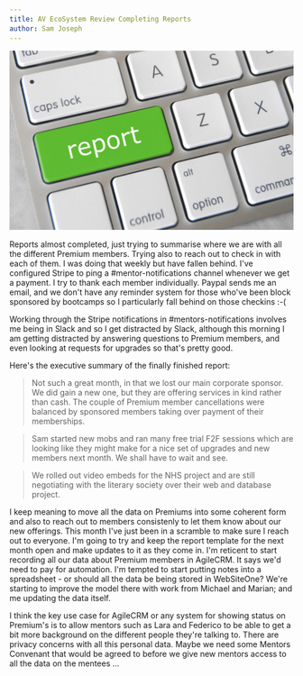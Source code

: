 ```yaml
---
title: AV EcoSystem Review Completing Reports
author: Sam Joseph
---
```


![report](../images/report.jpg)

Reports almost completed, just trying to summarise where we are with all the different Premium members.  Trying also to reach out to check in with each of them.  I was doing that weekly but have fallen behind.  I've configured Stripe to ping a #mentor-notifications channel whenever we get a payment.  I try to thank each member individually.  Paypal sends me an email, and we don't have any reminder system for those who've been block sponsored by bootcamps so I particularly fall behind on those checkins :-(

Working through the Stripe notifications in #mentors-notifications involves me being in Slack and so I get distracted by Slack, although this morning I am getting distracted by answering questions to Premium members, and even looking at requests for upgrades so that's pretty good.

Here's the executive summary of the finally finished report:

> Not such a great month, in that we lost our main corporate sponsor.  We did gain a new one, but they are offering services in kind rather than cash.  The couple of Premium member cancellations were balanced by sponsored members taking over payment of their memberships.

> Sam started new mobs and ran many free trial F2F sessions which are looking like they might make for a nice set of upgrades and new members next month.  We shall have to wait and see.

> We rolled out video embeds for the NHS project and are still negotiating with the literary society over their web and database project.

I keep meaning to move all the data on Premiums into some coherent form and also to reach out to members consistenly to let them know about our new offerings.  This month I've just been in a scramble to make sure I reach out to everyone.  I'm going to try and keep the report template for the next month open and make updates to it as they come in.  I'm reticent to start recording all our data about Premium members in AgileCRM.  It says we'd need to pay for automation.  I'm tempted to start putting notes into a spreadsheet - or should all the data be being stored in WebSiteOne?  We're starting to improve the model there with work from Michael and Marian; and me updating the data itself.  

I think the key use case for AgileCRM or any system for showing status on Premium's is to allow mentors such as Lara and Federico to be able to get a bit more background on the different people they're talking to.  There are privacy concerns with all this personal data.  Maybe we need some Mentors Convenant that would be agreed to before we give new mentors access to all the data on the mentees ...
